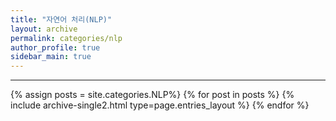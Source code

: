 ```yaml
---
title: "자연어 처리(NLP)"
layout: archive
permalink: categories/nlp
author_profile: true
sidebar_main: true
---
```


<!-- 공백이 포함되어 있는 카테고리 이름의 경우 site.categories.['a b c'] 이런식으로! -->

***

{% assign posts = site.categories.NLP%}
{% for post in posts %} {% include archive-single2.html type=page.entries_layout %} {% endfor %}
